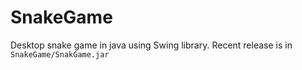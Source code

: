 # SnakeGame
Desktop snake game in java using Swing library.
Recent release is in `SnakeGame/SnakGame.jar`
